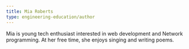 ```yaml
---
title: Mia Roberts
type: engineering-education/author
---
```

Mia is young tech enthusiast interested in web development and Network programming. At her free time, she enjoys singing and writing poems.
